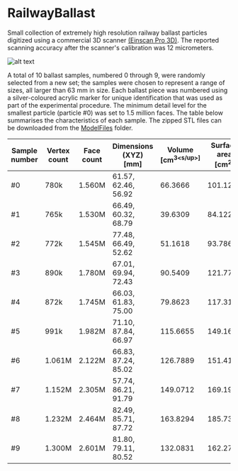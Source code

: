 # RailwayBallast
Small collection of extremely high resolution railway ballast particles digitized using a commercial 3D scanner [(Einscan Pro 3D)](https://www.einscan.com/handheld-3d-scanner/einscan-pro/). The reported scanning accuracy after the scanner's calibration was 12 micrometers.

![alt text](https://github.com/andrebroekman/RailwayBallast/blob/Media/scanner.jpg?raw=true)

A total of 10 ballast samples, numbered 0 through 9, were randomly selected from a new set; the samples were chosen to represent a range of sizes, all larger than 63 mm in size. Each ballast piece was numbered using a silver-coloured acrylic marker for unique identification that was used as part of the experimental procedure. The minimum detail level for the smallest particle (particle #0) was set to 1.5 million faces. The table below summarises the characteristics of each sample. The zipped STL files can be downloaded from the [ModelFiles](ModelFiles/) folder.


| Sample number  | Vertex count  | Face count | Dimensions (XYZ) [mm] | Volume [cm<sup>3<s/up>] | Surface area [cm<sup>2</sup>] | Size [Mb] |
| ---------------|---------------|------------|-----------------------|--------------|--------------------|-----------|
| #0             |  780k         | 1.560M     | 61.57, 62.46, 56.92   | 66.3666      | 101.1267           | 72.4      |
| #1             |  765k         | 1.530M     | 66.49, 60.32, 68.79   | 39.6309      | 84.1229            | 72.9      |
| #2             |  772k         | 1.545M     | 77.48, 66.49, 52.62   | 51.1618      | 93.7864            | 73.6      |
| #3             |  890k         | 1.780M     | 67.01, 69.94, 72.43   | 90.5409      | 121.7781           | 84.8      |
| #4             |  872k         | 1.745M     | 66.03, 61.83, 75.00   | 79.8623      | 117.3122           | 83.1      |
| #5             |  991k         | 1.982M     | 71.10, 87.84, 66.97   | 115.6655     | 149.1672           | 94.4      |
| #6             |  1.061M       | 2.122M     | 66.83, 87.24, 85.02   | 126.7889     | 151.4114           | 101       |
| #7             |  1.152M       | 2.305M     | 57.74, 86.21, 91.79   | 149.0712     | 169.1985           | 109       |
| #8             |  1.232M       | 2.464M     | 82.49, 85.71, 87.72   | 163.8294     | 185.7390           | 117       |
| #9             |  1.300M       | 2.601M     | 81.80, 79.11, 80.52   | 132.0831     | 162.2727           | 124       |
